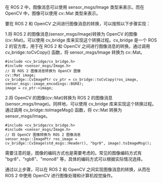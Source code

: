 在 ROS 2 中，图像消息可以使用 sensor\_msgs/Image 类型来表示。而在 OpenCV 中，图像可以使用 cv::Mat 类型来表示。

要在 ROS 2 和 OpenCV 之间进行图像消息的转换，可以按照以下步骤实现：

1.将 ROS 2 的图像消息\(sensor\_msgs/Image\)转换为 OpenCV 的图像\(cv::Mat\)。可以使用 cv\_bridge 库来实现这个转换过程。cv\_bridge 是一个 ROS 2 的官方库，用于在 ROS 2 和 OpenCV 之间进行图像消息的转换。通过调用 cv\_bridge::toCvCopy\(\) 函数，将 sensor\_msgs/Image 转换为 cv::Mat。

```
#include <cv_bridge/cv_bridge.h>
#include <sensor_msgs/Image.h>
// 将 ROS 2 图像消息转换为 OpenCV 图像
cv::Mat image;
cv_bridge::CvImagePtr cv_ptr = cv_bridge::toCvCopy(ros_image, sensor_msgs::image_encodings::BGR8);
image = cv_ptr->image;
```

2.将 OpenCV 的图像\(cv::Mat\)转换为 ROS 2 的图像消息\(sensor\_msgs/Image\)。同样地，可以使用 cv\_bridge 库来实现这个转换过程。通过调用 cv\_bridge::toImageMsg\(\) 函数，将 cv::Mat 转换为 sensor\_msgs/Image。

```
#include <cv_bridge/cv_bridge.h>
#include <sensor_msgs/Image.h>
// 将 OpenCV 图像转换为 ROS 2 图像消息
sensor_msgs::ImagePtr ros_image = cv_bridge::CvImage(std_msgs::Header(), "bgr8", image).toImageMsg();
```

需要注意的是，图像的编码方式也是需要考虑的。常见的图像编码方式有 "bgr8"、"rgb8"、"mono8" 等，具体的编码方式可以根据实际情况选择。

通过以上步骤，可以在 ROS 2 和 OpenCV 之间实现图像消息的转换，从而在 ROS 2 中使用 OpenCV 进行图像处理和计算机视觉操作。

